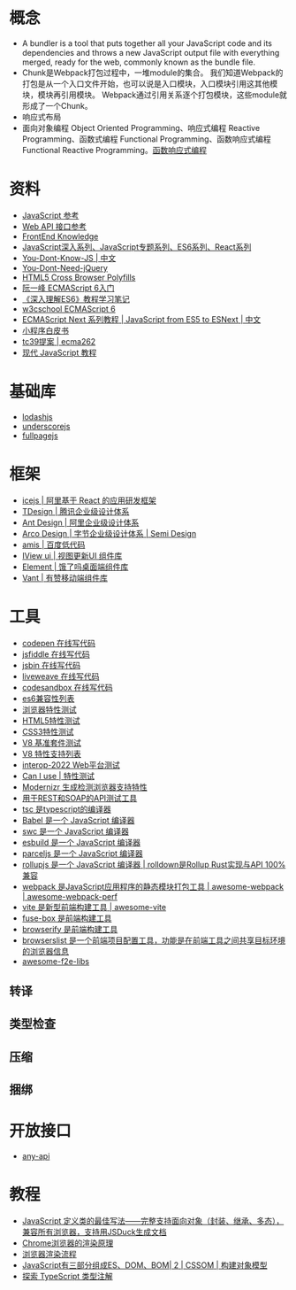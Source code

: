 # 概念
- A bundler is a tool that puts together all your JavaScript code and its dependencies and throws a new JavaScript output file with everything merged, ready for the web, commonly known as the bundle file.
- Chunk是Webpack打包过程中，一堆module的集合。 我们知道Webpack的打包是从一个入口文件开始，也可以说是入口模块，入口模块引用这其他模块，模块再引用模块。 Webpack通过引用关系逐个打包模块，这些module就形成了一个Chunk。
- 响应式布局
- 面向对象编程 Object Oriented Programming、响应式编程 Reactive Programming、函数式编程 Functional Programming、函数响应式编程 Functional Reactive Programming。[函数响应式编程](https://juejin.cn/post/6844903929814188045)

# 资料
- [JavaScript 参考](https://developer.mozilla.org/zh-CN/docs/Web/JavaScript/Reference)
- [Web API 接口参考](https://developer.mozilla.org/zh-CN/docs/Web/API)
- [FrontEnd Knowledge](https://github.com/jiangxia/FE-Knowledge)
- [JavaScript深入系列、JavaScript专题系列、ES6系列、React系列](https://github.com/mqyqingfeng/Blog)
- [You-Dont-Know-JS](https://github.com/getify/You-Dont-Know-JS)[ | 中文](https://github.com/getify/You-Dont-Know-JS/tree/1ed-zh-CN)
- [You-Dont-Need-jQuery](https://github.com/nefe/You-Dont-Need-jQuery)
- [HTML5 Cross Browser Polyfills](https://github.com/Modernizr/Modernizr/wiki/HTML5-Cross-browser-Polyfills)
- [阮一峰 ECMAScript 6入门](https://github.com/ruanyf/es6tutorial)
- [《深入理解ES6》教程学习笔记](https://github.com/hyy1115/ES6-learning)
- [w3cschool ECMAScript 6](https://www.w3cschool.cn/escript6/)
- [ECMAScript Next 系列教程](https://github.com/zerolab-fe/esnext-book)[ | JavaScript from ES5 to ESNext](https://flaviocopes.com/page/list-subscribed/)[ | 中文](https://juejin.cn/post/6844903799736238094)
- [小程序白皮书](https://segmentfault.com/a/1190000020895758)
- [tc39提案](https://github.com/tc39/proposals)[ | ecma262](https://tc39.es/ecma262/)
- [现代 JavaScript 教程](https://github.com/javascript-tutorial/zh.javascript.info)
# 基础库
- [lodashjs](https://www.lodashjs.com/)
- [underscorejs](https://www.underscorejs.com.cn/)
- [fullpagejs](https://github.com/alvarotrigo/fullpage.js)

# 框架
- [icejs | 阿里基于 React 的应用研发框架](https://ice.work/)
- [TDesign | 腾讯企业级设计体系](https://github.com/Tencent/tdesign)
- [Ant Design | 阿里企业级设计体系](https://ant.design/index-cn)
- [Arco Design | 字节企业级设计体系](https://arco.design/)[ | Semi Design](https://semi.design/zh-CN)
- [amis | 百度低代码](https://github.com/baidu/amis)
- [IView ui | 视图更新UI 组件库](https://www.iviewui.com/)
- [Element | 饿了吗桌面端组件库](https://element.eleme.cn/#/zh-CN)
- [Vant | 有赞移动端组件库](https://github.com/youzan/vant)
# 工具
- [codepen 在线写代码](https://codepen.io/)
- [jsfiddle 在线写代码](https://jsfiddle.net/)
- [jsbin 在线写代码](https://jsbin.com/)
- [liveweave 在线写代码](https://liveweave.com/)
- [codesandbox 在线写代码](https://codesandbox.io/)
- [es6兼容性列表](https://kangax.github.io/compat-table/es6/)
- [浏览器特性测试](https://browserleaks.com/features)
- [HTML5特性测试](https://html5test.com/index.html)
- [CSS3特性测试](https://css3test.com/)
- [V8 基准套件测试](http://chrome.360.cn/test/v8/run.html)
- [V8 特性支持列表](https://v8.dev/features/tags/ecmascript)
- [interop-2022 Web平台测试](https://wpt.fyi/interop-2022)
- [Can I use](https://caniuse.com/)[ | 特性测试](https://tests.caniuse.com/)
- [Modernizr 生成检测浏览器支持特性](https://modernizr.com/)
- [用于REST和SOAP的API测试工具](https://reqbin.com/)
- [tsc 是typescript的编译器](https://www.typescriptlang.org/docs/handbook/compiler-options.html)
- [Babel 是一个 JavaScript 编译器](https://babel.docschina.org/)
- [swc 是一个 JavaScript 编译器](https://swc.rs/docs/benchmarks)
- [esbuild 是一个 JavaScript 编译器](https://esbuild.github.io/)
- [parceljs 是一个 JavaScript 编译器](https://parceljs.org/)
- [rollupjs 是一个 JavaScript 编译器](https://rollupjs.org/)[ | rolldown是Rollup Rust实现与API 100%兼容](https://github.com/rolldown-rs/rolldown)
- [webpack 是JavaScript应用程序的静态模块打包工具](https://webpack.docschina.org/)[ | awesome-webpack](https://webpack.js.org/awesome-webpack/)[ | awesome-webpack-perf](https://github.com/iamakulov/awesome-webpack-perf)
- [vite 是新型前端构建工具](https://cn.vitejs.dev/)[ | awesome-vite](https://github.com/vitejs/awesome-vite)
- [fuse-box 是前端构建工具](https://fuse-box.org/)
- [browserify 是前端构建工具](https://browserify.org/)
- [browserslist 是一个前端项目配置工具，功能是在前端工具之间共享目标环境的浏览器信息](https://github.com/browserslist/browserslist)
- [awesome-f2e-libs](https://github.com/sorrycc/awesome-f2e-libs)

## 转译

## 类型检查

## 压缩

## 捆绑

# 开放接口
- [any-api](https://any-api.com/)

# 教程
- [JavaScript 定义类的最佳写法——完整支持面向对象（封装、继承、多态），兼容所有浏览器，支持用JSDuck生成文档 ](https://github.com/zyl910/test_jsduck)
- [Chrome浏览器的渲染原理](https://segmentfault.com/a/1190000038468748)
- [浏览器渲染流程](https://github.com/daydaylee1227/Blog/issues/10)
- [JavaScript有三部分组成ES、DOM、BOM](https://www.html.cn/qa/javascript/11296.html)[| 2](https://www.axihe.com/anbang/js/edu/js-composition.html)[ | CSSOM](https://developer.mozilla.org/zh-CN/docs/Web/API/CSS_Object_Model)[ | 构建对象模型 ](https://developers.google.com/web/fundamentals/performance/critical-rendering-path/constructing-the-object-model?hl=zh-cn)
- [探索 TypeScript 类型注解](https://github.com/WowBar/blog/issues/4)
